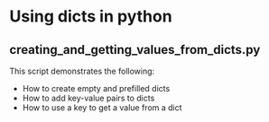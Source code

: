 # Using dicts in python
## creating_and_getting_values_from_dicts.py
This script demonstrates the following:
* How to create empty and prefilled dicts
* How to add key-value pairs to dicts
* How to use a key to get a value from a dict
